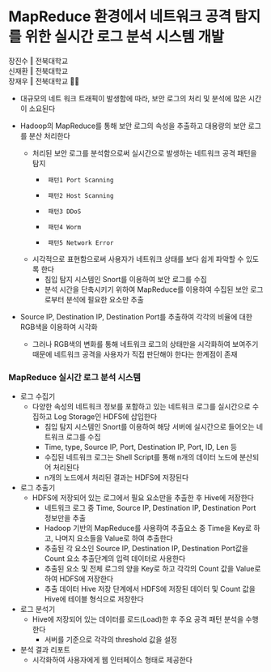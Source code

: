 # MapReduce 환경에서 네트워크 공격 탐지를 위한 실시간 로그 분석 시스템 개발   
  
장진수 ‖ 전북대학교  
신재환 ‖ 전북대학교  
장재우 ‖ 전북대학교 
💼📜  
  
- 대규모의 네트 워크 트래픽이 발생함에 따라, 보안 로그의 처리 및 분석에 많은 시간이 소요된다  
- Hadoop의 MapReduce를 통해 보안 로그의 속성을 추출하고 대용량의 보안 로그를 분산 처리한다 
  - 처리된 보안 로그를 분석함으로써 실시간으로 발생하는 네트워크 공격 패턴을 탐지   
    -      패턴1 Port Scanning  
    -      패턴2 Host Scanning  
    -      패턴3 DDoS   
    -      패턴4 Worm  
    -      패턴5 Network Error    
  - 시각적으로 표현함으로써 사용자가 네트워크 상태를 보다 쉽게 파악할 수 있도록 한다  
    - 침입 탐지 시스템인 Snort를 이용하여 보안 로그를 수집  
    - 분석 시간을 단축시키기 위하여 MapReduce를 이용하여 수집된 보안 로그로부터 분석에 필요한 요소만 추출  

- Source IP, Destination IP, Destination Port를 추출하여 각각의 비율에 대한 RGB색을 이용하여 시각화  
  - 그러나 RGB색의 변화를 통해 네트워크 로그의 상태만을 시각화하여 보여주기 때문에 네트워크 공격을 사용자가 직접 판단해야 한다는 한계점이 존재   
  
### MapReduce 실시간 로그 분석 시스템  
- 로그 수집기  
  - 다양한 속성의 네트워크 정보를 포함하고 있는 네트워크 로그를 실시간으로 수집하고 Log Storage인 HDFS에 삽입한다  
    - 침입 탐지 시스템인 Snort를 이용하여 해당 서버에 실시간으로 들어오는 네트워크 로그를 수집  
    - Time, type, Source IP, Port, Destination IP, Port, ID, Len 등   
    - 수집된 네트워크 로그는 Shell Script를 통해 n개의 데이터 노드에 분산되어 처리된다  
    - n개의 노드에서 처리된 결과는 HDFS에 저장된다  
- 로그 추출기  
  - HDFS에 저장되어 있는 로그에서 필요 요소만을 추출한 후 Hive에 저장한다  
    - 네트워크 로그 중 Time, Source IP, Destination IP, Destination Port 정보만을 추출  
    - Hadoop 기반의 MapReduce를 사용하여 추출요소 중 Time을 Key로 하고, 나머지 요소들을 Value로 하여 추출한다  
    - 추출된 각 요소인 Source IP, Destination IP, Destination Port값을 Count 요소 추출단계의 입력 데이터로 사용한다  
    - 추출된 요소 및 전체 로그의 양을 Key로 하고 각각의 Count 값을 Value로 하여 HDFS에 저장한다  
    - 추출 데이터 Hive 저장 단계에서 HDFS에 저장된 데이터 및 Count 값을 Hive에 테이블 형식으로 저장한다  
- 로그 분석기  
  - Hive에 저장되어 있는 데이터를 로드(Load)한 후 주요 공격 패턴 분석을 수행한다  
    - 서버를 기준으로 각각의 threshold 값을 설정  
- 분석 결과 리포트    
  - 시각화하여 사용자에게 웹 인터페이스 형태로 제공한다  

